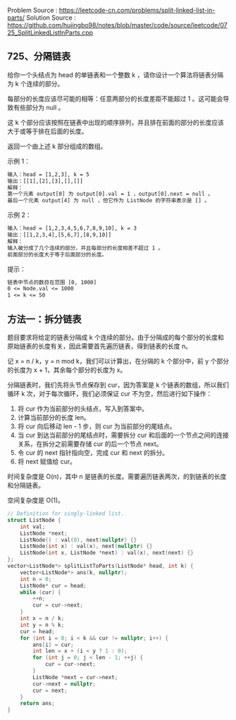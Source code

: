 <!--
 * @Author : Hu Jingbo
 * @Date   : 2021-09-23
-->

Problem Source : <https://leetcode-cn.com/problems/split-linked-list-in-parts/>
Solution Source : <https://github.com/hujingbo98/notes/blob/master/code/source/leetcode/0725_SplitLinkedListInParts.cpp>

## 725、分隔链表

给你一个头结点为 head 的单链表和一个整数 k ，请你设计一个算法将链表分隔为 k 个连续的部分。

每部分的长度应该尽可能的相等：任意两部分的长度差距不能超过 1 。这可能会导致有些部分为 null 。

这 k 个部分应该按照在链表中出现的顺序排列，并且排在前面的部分的长度应该大于或等于排在后面的长度。

返回一个由上述 k 部分组成的数组。

示例 1：

```txt
输入：head = [1,2,3], k = 5
输出：[[1],[2],[3],[],[]]
解释：
第一个元素 output[0] 为 output[0].val = 1 ，output[0].next = null 。
最后一个元素 output[4] 为 null ，但它作为 ListNode 的字符串表示是 [] 。
```

示例 2：

```txt
输入：head = [1,2,3,4,5,6,7,8,9,10], k = 3
输出：[[1,2,3,4],[5,6,7],[8,9,10]]
解释：
输入被分成了几个连续的部分，并且每部分的长度相差不超过 1 。
前面部分的长度大于等于后面部分的长度。
```

提示：

```txt
链表中节点的数目在范围 [0, 1000]
0 <= Node.val <= 1000
1 <= k <= 50
```

## 方法一：拆分链表

题目要求将给定的链表分隔成 k 个连续的部分。由于分隔成的每个部分的长度和原始链表的长度有关，因此需要首先遍历链表，得到链表的长度 n。

记 x = n / k，y = n mod k，我们可以计算出，在分隔的 k 个部分中，前 y 个部分的长度为 x + 1，其余每个部分的长度为 x。

分隔链表时，我们先将头节点保存到 cur，因为答案是 k 个链表的数组，所以我们循环 k 次，对于每次循环，我们必须保证 cur 不为空，然后进行如下操作：

1. 将 cur 作为当前部分的头结点，写入到答案中。
2. 计算当前部分的长度 len。
3. 将 cur 向后移动 len - 1 步，则 cur 为当前部分的尾结点。
4. 当 cur 到达当前部分的尾结点时，需要拆分 cur 和后面的一个节点之间的连接关系，在拆分之前需要存储 cur 的后一个节点 next。
5. 令 cur 的 next 指针指向空，完成 cur 和 next 的拆分。
6. 将 next 赋值给 cur。

时间复杂度是 O(n)，其中 n 是链表的长度。需要遍历链表两次，的到链表的长度和分隔链表。

空间复杂度是 O(1)。

```c++
// Definition for singly-linked list.
struct ListNode {
    int val;
    ListNode *next;
    ListNode() : val(0), next(nullptr) {}
    ListNode(int x) : val(x), next(nullptr) {}
    ListNode(int x, ListNode *next) : val(x), next(next) {}
};
vector<ListNode*> splitListToParts(ListNode* head, int k) {
    vector<ListNode*> ans(k, nullptr);
    int n = 0;
    ListNode* cur = head;
    while (cur) {
        ++n;
        cur = cur->next;
    }
    int x = n / k;
    int y = n % k;
    cur = head;
    for (int i = 0; i < k && cur != nullptr; i++) {
        ans[i] = cur;
        int len = x + (i < y ? 1 : 0);
        for (int j = 0; j < len - 1; ++j) {
            cur = cur->next;
        }
        ListNode *next = cur->next;
        cur->next = nullptr;
        cur = next;
    }
    return ans;
}
```
